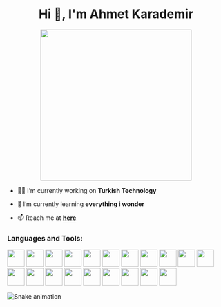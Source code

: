 <h1 align="center">Hi 👋, I'm Ahmet Karademir</h1>
<div id="header" align="center">
  <img src="https://media.tenor.com/GfSX-u7VGM4AAAAC/coding.gif" width="350"/>
</div>

- 👨‍💻 I’m currently working on **Turkish Technology**

- 🌱 I’m currently learning **everything i wonder**

- 📫 Reach me at **[here](mailto:ahmtk1910@gmail.com)**

<h3 align="left">Languages and Tools:</h3>
<p align="left">
<img src="https://cdn.jsdelivr.net/gh/devicons/devicon/icons/csharp/csharp-original.svg" width="40px" />
<img src="https://cdn.jsdelivr.net/gh/devicons/devicon/icons/dotnetcore/dotnetcore-original.svg" width="40px"/>
<img src="https://cdn.jsdelivr.net/gh/devicons/devicon/icons/html5/html5-original.svg" width="40px"/>
<img src="https://cdn.jsdelivr.net/gh/devicons/devicon/icons/css3/css3-original.svg" width="40px"/>
<img src="https://cdn.jsdelivr.net/gh/devicons/devicon/icons/nodejs/nodejs-original.svg" width="40px"/>
<img src="https://cdn.jsdelivr.net/gh/devicons/devicon/icons/typescript/typescript-original.svg" width="40px"/>
<img src="https://cdn.jsdelivr.net/gh/devicons/devicon/icons/react/react-original.svg" width="40px"/>
<img src="https://cdn.jsdelivr.net/gh/devicons/devicon/icons/django/django-plain.svg" width="40px"/>
<img src="https://cdn.jsdelivr.net/gh/devicons/devicon/icons/androidstudio/androidstudio-original.svg" width="40px"/>
<img src="https://cdn.jsdelivr.net/gh/devicons/devicon/icons/flutter/flutter-original.svg" width="40px"/>
<img src="https://cdn.jsdelivr.net/gh/devicons/devicon/icons/unity/unity-original.svg" width="40px"/>         
<img src="https://cdn.jsdelivr.net/gh/devicons/devicon/icons/microsoftsqlserver/microsoftsqlserver-plain.svg" width="40px"/>
<img src="https://cdn.jsdelivr.net/gh/devicons/devicon/icons/postgresql/postgresql-original.svg" width="40px"/>
<img src="https://cdn.jsdelivr.net/gh/devicons/devicon/icons/mongodb/mongodb-original.svg" width="40px"/>
<img src="https://cdn.jsdelivr.net/gh/devicons/devicon/icons/oracle/oracle-original.svg" width="40px"/>
<img src="https://cdn.jsdelivr.net/gh/devicons/devicon/icons/redis/redis-original.svg" width="40px"/>
<img src="https://cdn.jsdelivr.net/gh/devicons/devicon/icons/amazonwebservices/amazonwebservices-original-wordmark.svg" width="40px"/>    
<img src="https://cdn.jsdelivr.net/gh/devicons/devicon/icons/firebase/firebase-plain-wordmark.svg" width="40px" />
<img src="https://cdn.jsdelivr.net/gh/devicons/devicon/icons/materialui/materialui-original.svg" width="40px"/>
<img src="https://cdn.jsdelivr.net/gh/devicons/devicon/icons/docker/docker-original.svg" width="40px"/>

</p>        
          
            
           
 ![Snake animation](https://github.com/{{your_username}}/{{your_username}}/blob/output/github-contribution-grid-snake.svg)

         
            
          
          
            
                  
<!--
**besyuzkirk/besyuzkirk** is a ✨ _special_ ✨ repository because its `README.md` (this file) appears on your GitHub profile.

Here are some ideas to get you started:

- 🔭 I’m currently working on ...
- 🌱 I’m currently learning ...
- 👯 I’m looking to collaborate on ...
- 🤔 I’m looking for help with ...
- 💬 Ask me about ...
- 📫 How to reach me: ...
- 😄 Pronouns: ...
- ⚡ Fun fact: ...
-->
